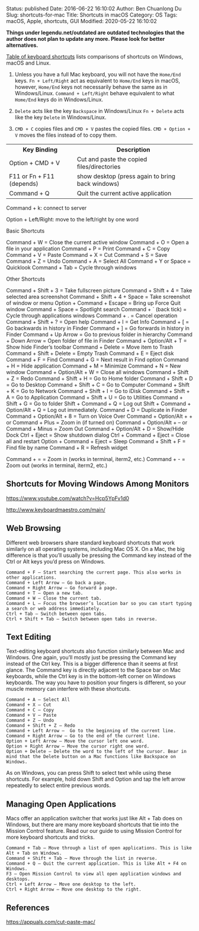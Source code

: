 Status: published
Date: 2016-06-22 16:10:02
Author: Ben Chuanlong Du
Slug: shortcuts-for-mac
Title: Shortcuts in macOS
Category: OS
Tags: macOS, Apple, shortcuts, GUI
Modified: 2020-05-22 16:10:02

**Things under legendu.net/outdated are outdated technologies that the author does not plan to update any more. Please look for better alternatives.**

[Table of keyboard shortcuts](https://en.wikipedia.org/wiki/Windows_shortcuts)
lists comparisons of shortcuts on Windows, macOS and Linux.

1. Unless you have a full Mac keyboard,
    you will not have the `Home/End` keys.
    `Fn + Left/Right` act as equivalent to `Home/End` keys in macOS,
    however, `Home/End` keys not necessarily behave the same as in Windows/Linux.
    `Command + Left/Right` behave equivalent to what `Home/End` keys do in Windows/Linux.

2. `Delete` acts like the key `Backspace` in Windows/Linux
    `Fn + Delete` acts like the key `Delete` in Windows/Linux.

3. `CMD + C` copies files and `CMD + V` pastes the copied files.
    `CMD + Option + V` moves the files instead of to copy them.


<table style="width:100%">
  <tr>
    <th> Key Binding </th>
    <th> Description </th>
  </tr>
  <tr>
    <td> Option + CMD + V </td>
    <td> Cut and paste the copied files/directories </td>
  </tr>
  <tr>
    <td> F11 or Fn + F11 (depends) </td>
    <td> show desktop (press again to bring back windows) </td>
  </tr>
  <tr>
    <td> Command + Q </td>
    <td> Quit the current active application </td>
  </tr>
</table>

Command + k: connect to server

Option + Left/Right: move to the left/right by one word


Basic Shortcuts

Command + W = Close the current active window
Command + O = Open a file in your application
Command + P = Print
Command + C = Copy
Command + V = Paste
Command + X = Cut
Command + S = Save
Command + Z = Undo
Command + A = Select All
Command + Y or Space = Quicklook
Command + Tab = Cycle through windows

Other Shortcuts

Command + Shift + 3 = Take fullscreen picture
Command + Shift + 4 = Take selected area screenshot
Command + Shift + 4 + Space = Take screenshot of window or menu
Option + Command + Escape = Bring up Force Quit window
Command + Space = Spotlight search
Command + ` (back tick) = Cycle through applications windows
Command + . = Cancel operation
Command + Shift + ? = Open help
Command + I = Get Info
Command + [ = Go backwards in history in Finder
Command + ] = Go forwards in history in Finder
Command + Up Arrow = Go to previous folder in hierarchy
Command + Down Arrow = Open folder of file in Finder
Command + Option/Alt + T = Show hide Finder’s toolbar
Command + Delete = Move item to Trash
Command + Shift + Delete = Empty Trash
Command + E = Eject disk
Command + F = Find
Command + G = Next result in Find option
Command + H = Hide application
Command + M = Minimize
Command + N = New window
Command + Option/Alt + W = Close all windows
Command + Shift + Z = Redo
Command + Shift + H = Go to Home folder
Command + Shift + D = Go to Desktop
Command + Shift + C = Go to Computer
Command + Shift + K = Go to Network
Command + Shift + I = Go to iDisk
Command + Shift + A = Go to Application
Command + Shift + U = Go to Utilities
Command + Shift + G = Go to folder
Shift + Command + Q = Log out
Shift + Command + Option/Alt + Q = Log out immediately.
Command + D = Duplicate in Finder
Command + Option/Alt + 8 = Turn on Voice Over
Command + Option/Alt + + or Command + Plus = Zoom in (if turned on)
Command + Option/Alt + – or Command + Minus = Zoom Out
Command + Option/Alt + D = Show/Hide Dock
Ctrl + Eject = Show shutdown dialog
Ctrl + Command + Eject = Close all and restart
Option + Command + Eject = Sleep
Command + Shift + F = Find file by name
Command + R = Refresh widget







Command + = = Zoom in (works in terminal, iterm2, etc.)
Command + - = Zoom out (works in terminal, iterm2, etc.)

## Shortcuts for Moving Windows Among Monitors

https://www.youtube.com/watch?v=Hcp5YpFv1d0

http://www.keyboardmaestro.com/main/


## Web Browsing

Different web browsers share standard keyboard shortcuts
that work similarly on all operating systems,
including Mac OS X. On a Mac, the big difference is
that you’ll usually be pressing the Command key instead of the Ctrl
or Alt keys you’d press on Windows.

    Command + F – Start searching the current page. This also works in other applications.
    Command + Left Arrow – Go back a page.
    Command + Right Arrow – Go forward a page.
    Command + T – Open a new tab.
    Command + W – Close the current tab.
    Command + L – Focus the browser’s location bar so you can start typing a search or web address immediately.
    Ctrl + Tab – Switch between open tabs.
    Ctrl + Shift + Tab – Switch between open tabs in reverse.


## Text Editing

Text-editing keyboard shortcuts also function similarly between Mac and Windows.
One again, you’ll mostly just be pressing the Command key instead of the Ctrl key.
This is a bigger difference than it seems at first glance.
The Command key is directly adjacent to the Space bar on Mac keyboards,
while the Ctrl key is in the bottom-left corner on Windows keyboards.
The way you have to position your fingers is different,
so your muscle memory can interfere with these shortcuts.

    Command + A – Select All
    Command + X – Cut
    Command + C – Copy
    Command + V – Paste
    Command + Z – Undo
    Command + Shift + Z – Redo
    Command + Left Arrow –  Go to the beginning of the current line.
    Command + Right Arrow – Go to the end of the current line.
    Option + Left Arrow – Move the cursor left one word.
    Option + Right Arrow – Move the cursor right one word.
    Option + Delete – Delete the word to the left of the cursor. Bear in mind that the Delete button on a Mac functions like Backspace on Windows.

As on Windows, you can press Shift to select text while using these shortcuts. For example, hold down Shift and Option and tap the left arrow repeatedly to select entire previous words.

## Managing Open Applications

Macs offer an application switcher that works just like Alt + Tab does on Windows,
but there are many more keyboard shortcuts that tie into the Mission Control feature.
Read our our guide to using Mission Control for more keyboard shortcuts and tricks.

    Command + Tab – Move through a list of open applications. This is like Alt + Tab on Windows.
    Command + Shift + Tab – Move through the list in reverse.
    Command + Q – Quit the current application. This is like Alt + F4 on Windows.
    F3 – Open Mission Control to view all open application windows and desktops.
    Ctrl + Left Arrow – Move one desktop to the left.
    Ctrl + Right Arrow – Move one desktop to the right.

## References

https://appuals.com/cut-paste-mac/

